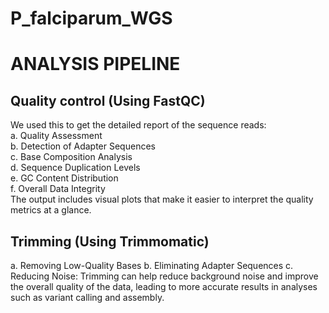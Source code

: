 # P_falciparum_WGS
# ANALYSIS PIPELINE

## Quality control (Using FastQC)
We used this to get the detailed report of the sequence reads: \
  a. Quality Assessment\
  b. Detection of Adapter Sequences\
  c. Base Composition Analysis\
  d. Sequence Duplication Levels\
  e. GC Content Distribution\
  f. Overall Data Integrity\
The output includes visual plots that make it easier to interpret the quality metrics at a glance.


## Trimming (Using Trimmomatic)
  a. Removing Low-Quality Bases
  b. Eliminating Adapter Sequences
  c. Reducing Noise:
Trimming can help reduce background noise and improve the overall quality of the data, leading to more accurate results in analyses such as variant calling and assembly.
